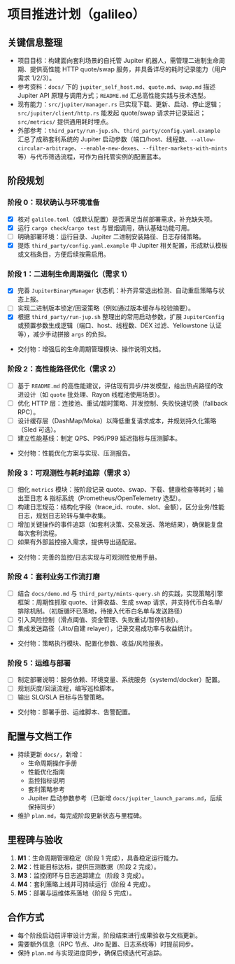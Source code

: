 # 项目推进计划（galileo）

## 关键信息整理
- 项目目标：构建面向套利场景的自托管 Jupiter 机器人，需管理二进制生命周期、提供高性能 HTTP quote/swap 服务，并具备详尽的耗时记录能力（用户需求 1/2/3）。
- 参考资料：`docs/` 下的 `jupiter_self_host.md`、`quote.md`、`swap.md` 描述 Jupiter API 原理与调用方式；`README.md` 汇总高性能实践与技术选型。
- 现有能力：`src/jupiter/manager.rs` 已实现下载、更新、启动、停止逻辑；`src/jupiter/client/http.rs` 能发起 quote/swap 请求并记录延迟；`src/metrics/` 提供通用耗时埋点。
- 外部参考：`third_party/run-jup.sh`、`third_party/config.yaml.example` 汇总了成熟套利系统的 Jupiter 启动参数（端口/host、线程数、`--allow-circular-arbitrage`、`--enable-new-dexes`、`--filter-markets-with-mints` 等）与代币筛选流程，可作为自托管实例的配置蓝本。

## 阶段规划
### 阶段 0：现状确认与环境准备
- [x] 核对 `galileo.toml`（或默认配置）是否满足当前部署需求，补充缺失项。
- [x] 运行 `cargo check`/`cargo test` 与冒烟调用，确认基础功能可用。
- [ ] 明确部署环境：运行目录、Jupiter 二进制安装路径、日志存储策略。
- [x] 提炼 `third_party/config.yaml.example` 中 Jupiter 相关配置，形成默认模板或文档条目，方便后续按需启用。

### 阶段 1：二进制生命周期强化（需求 1）
- [x] 完善 `JupiterBinaryManager` 状态机：补齐异常退出检测、自动重启策略与状态上报。
- [ ] 实现二进制版本锁定/回滚策略（例如通过版本缓存与校验摘要）。
- [x] 根据 `third_party/run-jup.sh` 整理出的常用启动参数，扩展 `JupiterConfig` 或预置参数生成逻辑（端口、host、线程数、DEX 过滤、Yellowstone 认证等），减少手动拼接 `args` 的负担。
- 交付物：增强后的生命周期管理模块、操作说明文档。

### 阶段 2：高性能路径优化（需求 2）
- [ ] 基于 `README.md` 的高性能建议，评估现有异步/并发模型，给出热点路径的改进设计（如 `quote` 批处理、Rayon 线程池使用场景）。
- [ ] 优化 HTTP 层：连接池、重试/超时策略、并发控制、失败快速切换（fallback RPC）。
- [ ] 设计缓存层（DashMap/Moka）以降低重复请求成本，并规划持久化策略（Sled 可选）。
- [ ] 建立性能基线：制定 QPS、P95/P99 延迟指标与压测脚本。
- 交付物：性能优化方案与实现、压测报告。

### 阶段 3：可观测性与耗时追踪（需求 3）
- [ ] 细化 `metrics` 模块：按阶段记录 quote、swap、下载、健康检查等耗时；输出至日志 & 指标系统（Prometheus/OpenTelemetry 选型）。
- [ ] 构建日志规范：结构化字段（trace_id、route、slot、金额），区分业务/性能日志，规划日志轮转与集中收集。
- [ ] 增加关键操作的事件追踪（如套利决策、交易发送、落地结果），确保能复盘每次套利流程。
- [ ] 如果有外部监控接入需求，提供导出适配层。
- 交付物：完善的监控/日志实现与可观测性使用手册。

### 阶段 4：套利业务工作流打磨
- [ ] 结合 `docs/demo.md` 与 `third_party/mints-query.sh` 的实践，实现策略引擎框架：周期性抓取 quote、计算收益、生成 swap 请求，并支持代币白名单/排除机制。（初版循环已落地，待接入代币白名单与发送路径）
- [ ] 引入风险控制（滑点阈值、资金管理、失败重试/暂停机制）。
- [ ] 集成发送路径（Jito/自建 relayer），记录交易成功率与收益统计。
- 交付物：策略执行模块、配置化参数、收益/风险报表。

### 阶段 5：运维与部署
- [ ] 制定部署说明：服务依赖、环境变量、系统服务（systemd/docker）配置。
- [ ] 规划灰度/回滚流程，编写巡检脚本。
- [ ] 输出 SLO/SLA 目标与告警策略。
- 交付物：部署手册、运维脚本、告警配置。

## 配置与文档工作
- 持续更新 `docs/`，新增：
  - 生命周期操作手册
  - 性能优化指南
  - 监控指标说明
  - 套利策略参考
  - Jupiter 启动参数参考（已新增 `docs/jupiter_launch_params.md`，后续保持同步）
- 维护 `plan.md`，每完成阶段更新状态与里程碑。

## 里程碑与验收
1. **M1**：生命周期管理稳定（阶段 1 完成），具备稳定运行能力。
2. **M2**：性能目标达标，提供压测数据（阶段 2 完成）。
3. **M3**：监控闭环与日志追踪建立（阶段 3 完成）。
4. **M4**：套利策略上线并可持续运行（阶段 4 完成）。
5. **M5**：部署与运维体系落地（阶段 5 完成）。

## 合作方式
- 每个阶段启动前评审设计方案，阶段结束进行成果验收与文档更新。
- 需要额外信息（RPC 节点、Jito 配置、日志系统等）时提前同步。
- 保持 `plan.md` 与实现进度同步，确保后续迭代可追踪。
